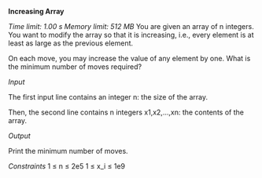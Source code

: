 **Increasing Array**

_Time limit: 1.00 s Memory limit: 512 MB_
You are given an array of n integers. You want to modify the array so that it is increasing, i.e., every element is at least as large as the previous element.

On each move, you may increase the value of any element by one. What is the minimum number of moves required?

*Input*

The first input line contains an integer n: the size of the array.

Then, the second line contains n integers x1,x2,…,xn: the contents of the array.

*Output*

Print the minimum number of moves.

*Constraints*
1 ≤ n ≤ 2e5
1 ≤ x_i ≤ 1e9